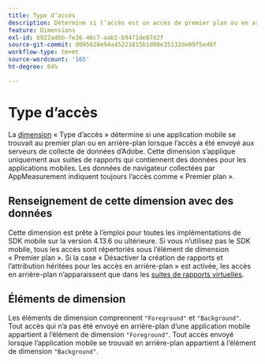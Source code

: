 ```yaml
---
title: Type d’accès
description: Détermine si l’accès est un accès de premier plan ou en arrière-plan.
feature: Dimensions
exl-id: b922adbb-fe36-46c7-aab2-b9471de07d2f
source-git-commit: d095628e94a45221815b1d08e35132de09f5ed8f
workflow-type: tm+mt
source-wordcount: '165'
ht-degree: 84%

---
```


# Type d’accès

La [dimension](overview.md) « Type d’accès » détermine si une application mobile se trouvait au premier plan ou en arrière-plan lorsque l’accès a été envoyé aux serveurs de collecte de données d’Adobe. Cette dimension s’applique uniquement aux suites de rapports qui contiennent des données pour les applications mobiles. Les données de navigateur collectées par AppMeasurement indiquent toujours l’accès comme « Premier plan ».

## Renseignement de cette dimension avec des données

Cette dimension est prête à l’emploi pour toutes les implémentations de SDK mobile sur la version 4.13.6 ou ultérieure. Si vous n’utilisez pas le SDK mobile, tous les accès sont répertoriés sous l’élément de dimension « Premier plan ». Si la case « Désactiver la création de rapports et l’attribution héritées pour les accès en arrière-plan » est activée, les accès en arrière-plan n’apparaissent que dans les [suites de rapports virtuelles](../vrs/vrs-mobile-visit-processing.md).

## Éléments de dimension

Les éléments de dimension comprennent `"Foreground"` et `"Background"`. Tout accès qui n’a pas été envoyé en arrière-plan d’une application mobile appartient à l’élément de dimension `"Foreground"`. Tout accès envoyé lorsque l’application mobile se trouvait en arrière-plan appartient à l’élément de dimension `"Background"`.
